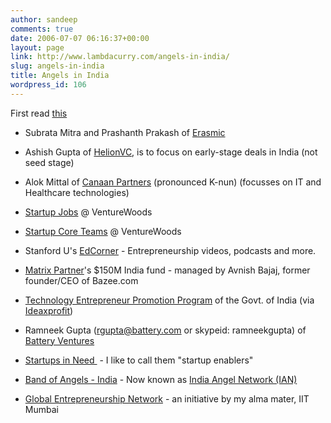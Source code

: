 ```yaml
---
author: sandeep
comments: true
date: 2006-07-07 06:16:37+00:00
layout: page
link: http://www.lambdacurry.com/angels-in-india/
slug: angels-in-india
title: Angels in India
wordpress_id: 106
---
```


First read [this](http://www.genuinevc.com/archives/2005/11/seven_common_ta.htm)



	
  * Subrata Mitra and Prashanth Prakash of [Erasmic](http://www.erasmic.com/)

	
  * Ashish Gupta of  [HelionVC](http://www.helionvc.com/), is to focus on early-stage deals in India (not seed stage)

	
  * Alok Mittal of [ Canaan Partners](http://www.canaan.com/) (pronounced K-nun)  (focusses on IT and Healthcare technologies)

	
  * [Startup Jobs](http://www.venturewoods.org/index.php/venturejobs/) @ VentureWoods

	
  * [Startup Core Teams](http://www.venturewoods.org/index.php/venturejobs/) @ VentureWoods

	
  * Stanford U's [EdCorner](http://edcorner.stanford.edu/) - Entrepreneurship videos, podcasts and more.

	
  * [Matrix Partner](http://www.matrixpartners.com/index.asp)'s $150M India fund - managed by Avnish Bajaj, former founder/CEO of Bazee.com

	
  * [Technology Entrepreneur Promotion Program](http://tifac.org.in/) of the Govt. of India (via [Ideaxprofit](http://ideaxprofit.blogspot.com/2006/05/seed-funding-in-india-prove-your-idea.html))

	
  * Ramneek Gupta (rgupta@battery.com or skypeid: ramneekgupta) of [Battery Ventures](http://www.battery.com/)

	
  * [Startups in Need ](http://startups.in/Need) - I like to call them "startup enablers"

	
  * [Band of Angels - India](http://boaindia.com) - Now known as [India Angel Network (IAN)](http://www.indianangelnetwork.com/)

	
  * [Global Entrepreneurship Network](http://www.genportal.org/) - an initiative by my alma mater, IIT Mumbai


